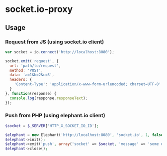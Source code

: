 socket.io-proxy
===============

## Usage

### Request from JS (using socket.io client)

```javascript
var socket = io.connect('http://localhost:8080');

socket.emit('request', {
  url: 'path/to/request',
  method: 'POST',
  data: 'a=1&b=2&c=3',
  headers: {
    'Content-Type': 'application/x-www-form-urlencoded; charset=UTF-8'
  }
}, function(response) {
  console.log(response.responseText);
});
```

### Push from PHP (using elephant.io client)

```php
$socket = $_SERVER['HTTP_X_SOCKET_IO_ID']; 

$elephant = new Elephant('http://localhost:8080', 'socket.io', 1, false, true, true);
$elephant->init();
$elephant->emit('push', array('socket' => $socket, 'message' => 'some data'));
$elephant->close();
```

